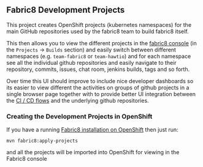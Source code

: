 ## Fabric8 Development Projects

This project creates OpenShift projects (kubernetes namespaces) for the main GitHub repositories used by the fabric8 team to build fabric8 itself.

This then allows you to view the different projects in the [fabric8 console](http://fabric8.io/guide/console.html) (in the `Projects` -> `Builds` section) and easily switch between different namespaces (e.g. `team-fabric8` or `team-hawtio`) and for each namespace see all the individual github repositories and easily navigate to their repository, commits, issues, chat room, jenkins builds, tags and so forth.

Over time this UI should improve to include nice developer dashboards so its easier to view different the activities on groups of github projects in a single browser page together with to provide better UI integration between the [CI / CD flows](http://fabric8.io/guide/cdelivery.html) and the underlying github repositories.

### Creating the Development Projects in OpenShift

If you have a running [Fabric8 installation on OpenShift](http://fabric8.io/guide/getStarted/vagrant.html) then just run:

    mvn fabric8:apply-projects

and all the projects will be imported into OpenShift for viewing in the Fabric8 console
